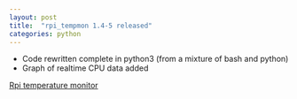 ```yaml
---
layout: post
title:  "rpi_tempmon 1.4-5 released"
categories: python
---
```




* Code rewritten complete in python3 (from a mixture of bash and python)
* Graph of realtime CPU data added


[Rpi temperature monitor](https://github.com/gavinlyonsrepo/raspberrypi_tempmon)
